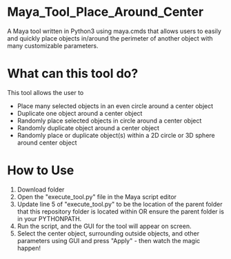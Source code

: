 # Maya_Tool_Place_Around_Center
A Maya tool written in Python3 using maya.cmds that allows users to easily and quickly place objects in/around the perimeter of another object with many customizable parameters.

# What can this tool do?
This tool allows the user to
- Place many selected objects in an even circle around a center object
- Duplicate one object around a center object
- Randomly place selected objects in circle around a center object
- Randomly duplicate object around a center object
- Randomly place or duplicate object(s) within a 2D circle or 3D sphere around center object

# How to Use
1. Download folder 
2. Open the "execute_tool.py" file in the Maya script editor
3. Update line 5 of "execute_tool.py" to be the location of the parent folder that this repository folder is located within OR ensure the parent folder is in your PYTHONPATH.
4. Run the script, and the GUI for the tool will appear on screen.
5. Select the center object, surrounding outside objects, and other parameters using GUI and press "Apply" - then watch the magic happen! 
